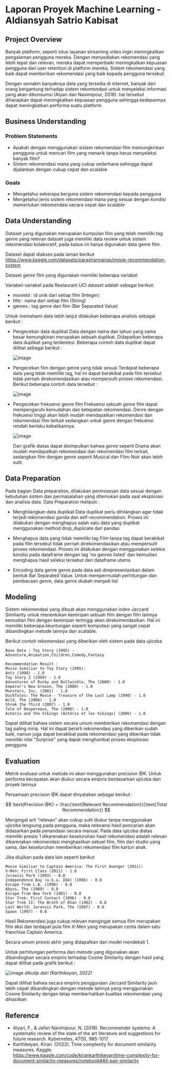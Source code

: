 # Laporan Proyek Machine Learning - Aldiansyah Satrio Kabisat

## Project Overview

Banyak platform, seperti situs layanan streaming video ingin meningkatkan pengalaman pengguna mereka. Dengan menyediakan rekomendasi yang lebih tepat dan relevan, mereka dapat memperbaiki meningkatkan kepuasan pengguna dan user retention di platform mereka. Sistem rekomendasi yang baik dapat memberikan rekomendasi yang baik kepada pengguna tersebut.

Dengan semakin banyaknya data yang tersedia di internet, banyak dari orang bergantung terhadap sistem rekomendasi untuk menyeleksi informasi yang akan dikonsumsi (Alyari dan Navimipour, 2018). hal tersebut diharapkan dapat meningkatkan kepuasan pengguna sehingga kedepannya dapat meningkatkan performa suatu platform.

## Business Understanding

### Problem Statements

- Apakah dengan menggunakan sistem rekomendasi film memungkinkan pengguna untuk mencari film yang menarik tanpa harus menyeleksi banyak film?
- Sistem rekomendasi mana yang cukup sederhana sehingga dapat dijalankan dengan cukup cepat dan scalable

### Goals

- Mengetahui seberapa berguna sistem rekomendasi kepada pengguna
- Mengetahui jenis sistem rekomendasi mana yang sesuai dengan kondisi memerlukan rekomendasi secara cepat dan scalable

## Data Understanding
Dataset yang digunakan merupakan kumpulan film yang telah memiliki tag genre yang relevan dataset juga memiliki data review untuk sistem rekomendasi kolaboratif, pada kasus ini hanya digunakan data genre film.

Dataset dapat diakses pada laman berikut https://www.kaggle.com/datasets/parasharmanas/movie-recommendation-system

Dataset genre film yang digunakan memiliki beberapa variabel

Variabel-variabel pada Restaurant UCI dataset adalah sebagai berikut:
- movieId : id unik dari setiap film (Integer)
- title : nama dari setiap film (String)
- genres : tag genre dari film (Bar Separated Value)

Untuk memahami data lebih lanjut dilakukan beberapa analisis sebagai berikut : 

- Pengecekan data duplikat
  Data dengan nama dan tahun yang sama besar kemungkinan merupakan sebuah duplikat. Didapatkan beberapa data duplikat yang terdeteksi. Beberapa contoh data duplikat dapat dilihat sebagai berikut :
  
  ![image](https://github.com/aldisk/Q-recommendation-system/assets/95540779/4ffc0070-2f35-4600-a537-0aefecbe2188)

- Pengecekan film dengan genre yang tidak sesuai
  Terdapat beberapa data yang tidak memiliki tag, hal ini dapat berakibat pada film tersebut tidak pernah direkomendasikan atau mempersulit proses rekomendasi. Berikut beberapa contoh data tersebut :

  ![image](https://github.com/aldisk/Q-recommendation-system/assets/95540779/2f6d4458-b685-4b6f-a41d-3d1c4df4f3fd)

- Pengecekan frekuensi genre film
  Frekuensi sebuah genre film dapat mempengaruhi kemudahan dan ketepatan rekomendasi. Genre dengan frekuensi tinggi akan lebih mudah mendapatkan rekomendasi dan rekomendasi film terkait sedangkan untuk genre dengan frekuensi rendah berlaku kebalikannya.

  ![image](https://github.com/aldisk/Q-recommendation-system/assets/95540779/ad858e0c-32fe-43ca-bdd4-500f3928b32d)

  Dari grafik diatas dapat disimpulkan bahwa genre seperti Drama akan mudah mendapatkan rekomendasi dan rekomendasi film terkait, sedangkan film dengan genre seperti Musical dan Film-Noir akan lebih sulit.


## Data Preparation
Pada bagian Data preparation, dilakukan pemrosesan data sesuai dengan kebutuhan sistem dan permasalahan yang ditemukan pada saat eksplorasi dan analisis data. Data Preparation meliputi : 

- Menghilangkan data duplikat
  Data duplikat perlu dihilangkan agar tidak terjadi rekomendasi ganda dan self-recommendation. Proses ini dilakukan dengan menghapus salah satu data yang duplikat menggunakan method drop_duplicate dari pandas

- Menghapus data yang tidak memiliki tag
  Film tanpa tag dapat berakibat pada film tersebut tidak pernah direkomendasikan atau mempersulit proses rekomendasi. Proses ini dilakukan dengan menggunakan seleksi kondisi pada dataframe dengan tag 'no genres listed' dan kemudian menghapus hasil seleksi tersebut dari dataframe utama

- Encoding data genre
  genre pada data asli direpresentasikan dalam bentuk Bar Separated Value. Untuk mempermudah perhitungan dan pembacaan genre, data genre diubah menjadi list

## Modeling
Sistem rekomendasi yang dibuat akan menggunakan index Jaccard Similiarity untuk menentukan kemiripan sebuah film dengan film lainnya kemudian film dengan kemiripan tertinggi akan direkomendasikan. Hal ini memiliki beberapa keuntungan seperti komputasi yang sangat cepat dibandingkan metode lainnya dan scalable.

Berikut contoh rekomendasi yang diberikan oleh sistem pada data ujicoba

```
Base Data : Toy Story (1995) - Adventure,Animation,Children,Comedy,Fantasy

Recommendation Result :
Movie Similiar to Toy Story (1995):
Antz (1998) - 1.0
Toy Story 2 (1999) - 1.0
Adventures of Rocky and Bullwinkle, The (2000) - 1.0
Emperor's New Groove, The (2000) - 1.0
Monsters, Inc. (2001) - 1.0
DuckTales: The Movie - Treasure of the Lost Lamp (1990) - 1.0
Wild, The (2006) - 1.0
Shrek the Third (2007) - 1.0
Tale of Despereaux, The (2008) - 1.0
Asterix and the Vikings (Astérix et les Vikings) (2006) - 1.0
```

Dapat dilihat bahwa sistem secara umum memberikan rekomendasi dengan tag paling mirip. Hal ini dapat berarti rekomendasi yang diberikan sudah baik, namun juga dapat berakibat pada rekomendasi yang diberikan tidak memiliki nilai "Surprise" yang dapat menghambat proses eksplorasi pengguna

## Evaluation
Metrik evaluasi untuk metode ini akan menggunakan precision @K. Untuk performa kecepatan akan diukur secara empiris berdasarkan ujicoba dari proyek lainnya

Persamaan precision @K dapat dinyatakan sebagai berikut : 

$$
\text{Precision @K} = \frac{\text{Relevant Recommendation}}{\text{Total Recommendation}}
$$

Mengingat arti "relevan" akan cukup sulit diukur tanpa menggunakan ujicoba langsung pada pengguna, maka relevansi hasil pencarian akan didasarkan pada penandaan secara manual. Pada data ujicoba diatas memiliki presisi 1 dikarenakan keseluruhan hasil rekomendasi adalah relevan dikarenakan rekomendasi menghasilkan sekuel film, film dari studio yang sama, dan keseluruhan memberikan rekomendasi film kartun anak.

Jika diujikan pada data lain seperti berikut

```
Movie Similiar to Captain America: The First Avenger (2011):
X-Men: First Class (2011) - 1.0
Jurassic Park (1993) - 0.8
Independence Day (a.k.a. ID4) (1996) - 0.8
Escape from L.A. (1996) - 0.8
Abyss, The (1989) - 0.8
Escape from New York (1981) - 0.8
Star Trek: First Contact (1996) - 0.8
Star Trek II: The Wrath of Khan (1982) - 0.8
Lost World: Jurassic Park, The (1997) - 0.8
Spawn (1997) - 0.8
```

Hasil Rekomendasi juga cukup relevan mengingat semua film merupakan film aksi dan terdapat pula film X-Men yang merupakan cerita dalam satu franchise Captain America.

Secara umum presisi akhir yang didapatkan dari model mendekati 1.

Untuk perhitungan performa dari metode yang digunakan akan dibandingkan secara empiris terhadap Cosine Similarity dengan hasil yang dapat dilihat pada grafik berikut :

![image](https://github.com/aldisk/Q-recommendation-system/assets/95540779/1ef15db0-25e3-4697-b75b-53ab0bed34d8)
 *dikutip dari (Karthikeyan, 2022)*

Dapat dilihat bahwa secara empiris penggunaan Jaccard Similarity jauh lebih cepat dibandingkan dengan metode lainnya yang menggunakan Cosine Similarity dengan tetap memberhatikan kualitas rekomendasi yang dihasilkan

## Reference
- Alyari, F., & Jafari Navimipour, N. (2018). Recommender systems: A systematic review of the state of the art literature and suggestions for future research. Kybernetes, 47(5), 985-1017.
- Karthikeyan, Kiran. (2022). Time complexity for document similarity measures. Kaggle. https://www.kaggle.com/code/kirankarthikeyan/time-complexity-for-document-similarity-measures/notebook#All-pair-similarity

